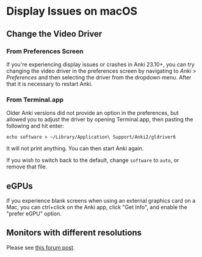 # Display Issues on macOS

<!-- toc -->

## Change the Video Driver

### From Preferences Screen
If you're experiencing display issues or crashes in Anki 23.10+, you can try
changing the video driver in the preferences screen by navigating to *Anki >
Preferences* and then selecting the driver from the dropdown menu. After that it
is necessary to restart Anki.

### From Terminal.app
Older Anki versions did not provide an option in the preferences, but allowed
you to adjust the driver by opening Terminal.app, then pasting the following and hit enter:

```
echo software > ~/Library/Application\ Support/Anki2/gldriver6
```

It will not print anything. You can then start Anki again.

If you wish to switch back to the default, change `software` to `auto`, or
remove that file.

## eGPUs

If you experience blank screens when using an external graphics card on a Mac, you can ctrl+click on the Anki app, click "Get Info", and enable the "prefer eGPU" option.

## Monitors with different resolutions

Please see [this forum post](https://forums.ankiweb.net/t/mac-known-issues-wording-suggestion/7331).
